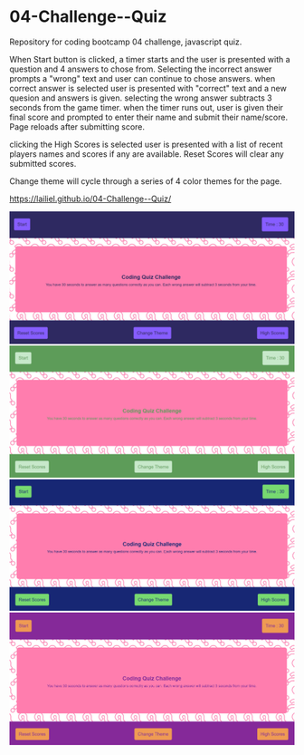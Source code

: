 # 04-Challenge--Quiz

Repository for coding bootcamp 04 challenge, javascript quiz.

When Start button is clicked, a timer starts and the user is presented with a question and 4 answers to chose from. Selecting the incorrect answer prompts a "wrong" text and user can continue to chose answers. when correct answer is selected user is presented with "correct" text and a new quesion and answers is given. selecting the wrong answer subtracts 3 seconds from the game timer. when the timer runs out, user is given their final score and prompted to enter their name and submit their name/score. Page reloads after submitting score.

clicking the High Scores is selected user is presented with a list of recent players names and scores if any are available. Reset Scores will clear any submitted scores.

Change theme will cycle through a series of 4 color themes for the page.

https://lailiel.github.io/04-Challenge--Quiz/

![alt text](/Assets/screenshot1.png)
![alt text](/Assets/screenshot2.png)
![alt text](/Assets/screenshot3.png)
![alt text](/Assets/screenshot4.png)